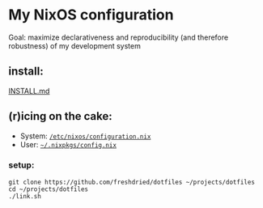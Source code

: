 # My NixOS configuration
Goal: maximize declarativeness and reproducibility (and therefore robustness) of my development system

## install:
[INSTALL.md](INSTALL.md)


## (r)icing on the cake:

- System: [`/etc/nixos/configuration.nix`](configuration.nix)
- User: [`~/.nixpkgs/config.nix`](.nixpkgs/config.nix)


### setup:
```
git clone https://github.com/freshdried/dotfiles ~/projects/dotfiles
cd ~/projects/dotfiles
./link.sh
```
